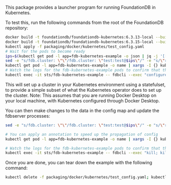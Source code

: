 
This package provides a launcher program for running FoundationDB in Kubernetes.

To test this, run the following commands from the root of the FoundationDB
repository:

```bash
docker build -t foundationdb/foundationdb-kubernetes:6.3.13-local --build-arg FDB_VERSION=6.3.13 --build-arg FDB_LIBRARY_VERSIONS="6.3.13 6.2.30 6.1.13" -f packaging/docker/kubernetes/Dockerfile .
docker build -t foundationdb/foundationdb-kubernetes:6.3.15-local --build-arg FDB_VERSION=6.3.15 --build-arg FDB_LIBRARY_VERSIONS="6.3.15 6.2.30 6.1.13" -f packaging/docker/kubernetes/Dockerfile .
kubectl apply -f packaging/docker/kubernetes/test_config.yaml
# Wait for the pods to become ready
ips=$(kubectl get pod -l app=fdb-kubernetes-example -o json | jq -j '[[.items|.[]|select(.status.podIP!="")]|limit(3;.[])|.status.podIP+":4501"]|join(",")')
sed -e "s/fdb.cluster: \"\"/fdb.cluster: \"test:test@$ips\"/" -e "s/\"runProcesses\": false/\"runProcesses\": true/" packaging/docker/kubernetes/test_config.yaml | kubectl apply -f -
kubectl get pod -l app=fdb-kubernetes-example -o name | xargs -I {} kubectl annotate {} foundationdb.org/outdated-config-map-seen=$(date +%s) --overwrite
# Watch the logs for the fdb-kubernetes-example pods to confirm that they have launched the fdbserver processes.
kubectl exec -it sts/fdb-kubernetes-example -- fdbcli --exec "configure new double ssd"
```

This will set up a cluster in your Kubernetes environment using a statefulset, to provide a simple subset of what the Kubernetes operator does to set up the cluster. Note: This assumes that you are running Docker Desktop on your local machine, with Kubernetes configured through Docker Desktop.

You can then make changes to the data in the config map and update the fdbserver processes:

```bash
sed -e "s/fdb.cluster: \"\"/fdb.cluster: \"test:test@$ips\"/" -e "s/\"runProcesses\": false/\"runProcesses\": true/" packaging/docker/kubernetes/test_config.yaml | kubectl apply -f -

# You can apply an annotation to speed up the propagation of config
kubectl get pod -l app=fdb-kubernetes-example -o name | xargs -I {} kubectl annotate {} foundationdb.org/outdated-config-map-seen=$(date +%s) --overwrite

# Watch the logs for the fdb-kubernetes-example pods to confirm that they have reloaded their configuration, and then do a bounce.
kubectl exec -it sts/fdb-kubernetes-example -- fdbcli --exec "kill; kill all; status"
```

Once you are done, you can tear down the example with the following command:

```bash
kubectl delete -f packaging/docker/kubernetes/test_config.yaml; kubectl delete pvc -l app=fdb-kubernetes-example
```
